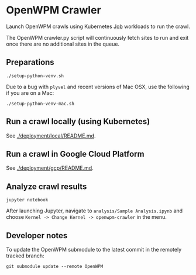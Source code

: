 # OpenWPM Crawler 

Launch OpenWPM crawls using Kubernetes [Job](https://kubernetes.io/docs/concepts/workloads/controllers/jobs-run-to-completion/) workloads to run the crawl.

The OpenWPM crawler.py script will continuously fetch sites to run and exit once there are no additional sites in the queue.

## Preparations

```
./setup-python-venv.sh
```

Due to a bug with `plyvel` and recent versions of Mac OSX, use the following if you are on a Mac:

```
./setup-python-venv-mac.sh
```

## Run a crawl locally (using Kubernetes)

See [./deployment/local/README.md](./deployment/local/README.md).

## Run a crawl in Google Cloud Platform

See [./deployment/gcp/README.md](./deployment/gcp/README.md).

## Analyze crawl results

```
jupyter notebook
```

After launching Jupyter, navigate to `analysis/Sample Analysis.ipynb` and choose `Kernel -> Change Kernel -> openwpm-crawler` in the menu.

## Developer notes

To update the OpenWPM submodule to the latest commit in the remotely tracked branch:

```
git submodule update --remote OpenWPM
```
